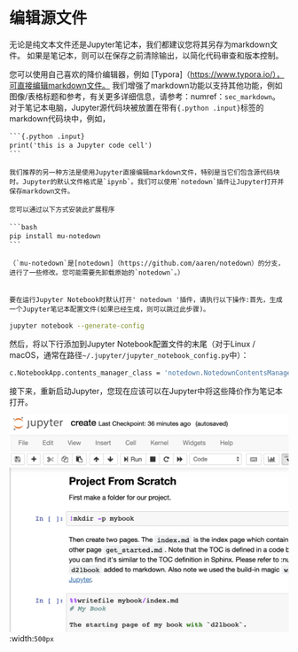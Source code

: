 

<!--
 * @version:
 * @Author:  StevenJokess https://github.com/StevenJokess
 * @Date: 2020-09-29 19:13:51
 * @LastEditors:  StevenJokess https://github.com/StevenJokess
 * @LastEditTime: 2020-09-29 19:19:15
 * @Description:
 * @TODO::
 * @Reference:https://book.d2l.ai/user/edit.html
 * https://github.com/d2l-ai/d2l-book/edit/master/docs/user/edit.md
-->

# 编辑源文件

无论是纯文本文件还是Jupyter笔记本，我们都建议您将其另存为markdown文件。 如果是笔记本，则可以在保存之前清除输出，以简化代码审查和版本控制。

您可以使用自己喜欢的降价编辑器，例如 [Typora]（https://www.typora.io/），可直接编辑markdown文件。 我们增强了markdown功能以支持其他功能，例如图像/表格标题和参考，有关更多详细信息，请参考：numref：`sec_markdown`。 对于笔记本电脑，Jupyter源代码块被放置在带有`{.python .input}`标签的markdown代码块中，例如，

````
```{.python .input}
print('this is a Jupyter code cell')
```

我们推荐的另一种方法是使用Jupyter直接编辑markdown文件，特别是当它们包含源代码块时。Jupyter的默认文件格式是`ipynb`。我们可以使用`notedown`插件让Jupyter打开并保存markdown文件。

您可以通过以下方式安装此扩展程序

```bash
pip install mu-notedown
```

（`mu-notedown`是[notedown]（https://github.com/aaren/notedown）的分支，进行了一些修改。您可能需要先卸载原始的`notedown`。）


要在运行Jupyter Notebook时默认打开' notedown '插件，请执行以下操作:首先，生成一个Jupyter笔记本配置文件(如果已经生成，则可以跳过此步骤)。

````
```bash
jupyter notebook --generate-config
```


然后，将以下行添加到Jupyter Notebook配置文件的末尾（对于Linux / macOS，通常在路径`~/.jupyter/jupyter_notebook_config.py`中）：

```bash
c.NotebookApp.contents_manager_class = 'notedown.NotedownContentsManager'
```


接下来，重新启动Jupyter，您现在应该可以在Jupyter中将这些降价作为笔记本打开。

![Use Jupyter to edit :numref:`sec_create`](../img/jupyter.png)
:width:`500px`
